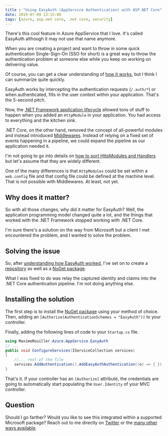 ```yaml
---
title : "Using EasyAuth (AppService Authentication) with ASP.NET Core"
date: 2019-07-09 13:15:00
tags: [azure, asp.net core, .net core, security]
---
```


There's this cool feature in Azure AppService that I love. It's called EasyAuth although it may not use that name anymore.

When you are creating a project and want to throw in some quick authentication Single-Sign-On (SSO for short) is a great way to throw the authentication problem at someone else while you keep on working on delivering value.

Of course, you can get a clear understanding of [how it works][HowEasyAuthWorks], but I think I can summarize quite quickly.

EasyAuth works by intercepting the authentication requests (`/.auth/*`) or when authenticated, fills in the user context within your application. That's the 5-second pitch.

Now, the [.NET Framework application lifecycle](https://support.microsoft.com/help/307985/info-asp-net-http-modules-and-http-handlers-overview?WT.mc_id=maximerouiller-blog-marouill) allowed tons of stuff to happen when you added an `HttpModule` in your application. You had access to everything and the kitchen sink.

.NET Core, on the other hand, removed the concept of all-powerful modules and instead introduced [Middlewares](https://docs.microsoft.com/aspnet/core/fundamentals/middleware/?view=aspnetcore-3.0&WT.mc_id=maximerouiller-blog-marouill). Instead of relying on a fixed set of events happening in a pipeline, we could expand the pipeline as our application needed it.

I'm not going to go into details on [how to port HttpModules and Handlers](https://docs.microsoft.com/aspnet/core/migration/http-modules?view=aspnetcore-3.0&WT.mc_id=maximerouiller-blog-marouill) but let's assume that they are widely different.

One of the many differences is that `HttpModules` could be set within a `web.config` file and that config file could be defined at the machine level. That is not possible with Middlewares. At least, not yet.

## Why does it matter?

So with all those changes, why did it matter for EasyAuth? Well, the application programming model changed quite a lot, and the things that worked with the .NET Framework stopped working with .NET Core.

I'm sure there's a solution on the way from Microsoft but a client I met encountered the problem, and I wanted to solve the problem.

## Solving the issue

So, after [understanding how EasyAuth worked][HowEasyAuthWorks], I've set on to create a [repository](https://github.com/MaximRouiller/MaximeRouiller.Azure.AppService.EasyAuth) as well as a [NuGet package](https://www.nuget.org/packages/MaximeRouiller.Azure.AppService.EasyAuth/).

What I was fixed to do was relay the captured identity and claims into the .NET Core authentication pipeline. I'm not doing anything else.

## Installing the solution

The first step is to install the [NuGet package](https://www.nuget.org/packages/MaximeRouiller.Azure.AppService.EasyAuth/) using your method of choice. Then, adding an `[Authorize(AuthenticationSchemes = "EasyAuth")]` to your controller.

Finally, adding the following lines of code to your `Startup.cs` file.

```csharp
using MaximeRouiller.Azure.AppService.EasyAuth
// ...
public void ConfigureServices(IServiceCollection services)
{
    //... rest of the file
    services.AddAuthentication().AddEasyAuthAuthentication((o) => { });
}
```

That's it. If your controller has an `[Authorize]` attribute, the credentials are going to automatically start populating the `User.Identity` of your MVC controller.

## Question

Should I go farther? Would you like to see this integrated within a supported Microsoft package? Reach out to me directly on [Twitter](https://twitter.com/MaximRouiller) or the [many other ways available](https://developer.microsoft.com/en-us/advocates/maxime-rouiller).

[HowEasyAuthWorks]: https://docs.microsoft.com/azure/app-service/overview-authentication-authorization?WT.mc_id=maximerouiller-blog-marouill#how-it-works
